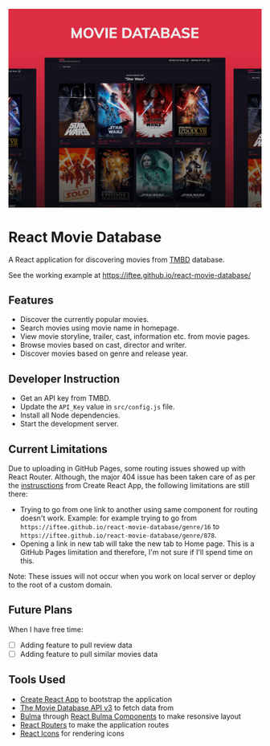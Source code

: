 ![Cover](./public/github-cover.png)
# React Movie Database
A React application for discovering movies from [TMBD](https://www.themoviedb.org/) database.

See the working example at https://iftee.github.io/react-movie-database/

## Features
- Discover the currently popular movies.
- Search movies using movie name in homepage.
- View movie storyline, trailer, cast, information etc. from movie pages.
- Browse movies based on cast, director and writer.
- Discover movies based on genre and release year.

## Developer Instruction
- Get an API key from TMBD.
- Update the `API_Key` value in `src/config.js` file.
- Install all Node dependencies.
- Start the development server.

## Current Limitations
Due to uploading in GitHub Pages, some routing issues showed up with React Router. Although, the major 404 issue has been taken care of as per the [instrusctions](https://create-react-app.dev/docs/deployment/#notes-on-client-side-routing) from Create React App, the following limitations are still there:
- Trying to go from one link to another using same component for routing doesn't work. Example: for example trying to go from `https://iftee.github.io/react-movie-database/genre/16` to `https://iftee.github.io/react-movie-database/genre/878`.
- Opening a link in new tab will take the new tab to Home page. This is a GitHub Pages limitation and therefore, I'm not sure if I'll spend time on this.

Note: These issues will not occur when you work on local server or deploy to the root of a custom domain.

## Future Plans
When I have free time:
- [ ] Adding feature to pull review data
- [ ] Adding feature to pull similar movies data

## Tools Used
- [Create React App](https://create-react-app.dev/) to bootstrap the application
- [The Movie Database API v3](https://developers.themoviedb.org/3/getting-started/introduction) to fetch data from
- [Bulma](https://bulma.io/) through [React Bulma Components](https://www.npmjs.com/package/react-bulma-components) to make resonsive layout
- [React Routers](https://github.com/ReactTraining/react-router) to make the application routes
- [React Icons](https://react-icons.netlify.com/#/) for rendering icons
